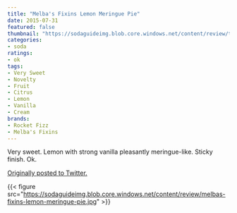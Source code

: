 ```yaml
---
title: "Melba's Fixins Lemon Meringue Pie"
date: 2015-07-31
featured: false
thumbnail: "https://sodaguideimg.blob.core.windows.net/content/review/thumbs/melbas-fixins-lemon-meringue-pie.jpg"
categories:
- soda
ratings:
- ok
tags:
- Very Sweet
- Novelty
- Fruit
- Citrus
- Lemon
- Vanilla
- Cream
brands:
- Rocket Fizz
- Melba's Fixins
---
```


Very sweet. Lemon with strong vanilla pleasantly meringue-like. Sticky finish. Ok.

[Originally posted to Twitter.](https://twitter.com/Cavorter/status/627230122253287424)

{{< figure src="https://sodaguideimg.blob.core.windows.net/content/review/melbas-fixins-lemon-meringue-pie.jpg" >}}

